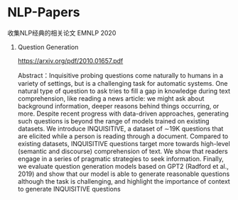 # NLP-Papers
收集NLP经典的相关论文
EMNLP 2020
1. Question Generation

   https://arxiv.org/pdf/2010.01657.pdf
   
   Abstract：Inquisitive probing questions come naturally to humans in a variety of settings, but is a challenging task for automatic systems. One natural type of      question to ask tries to fill a gap in knowledge during text comprehension, like reading a news article: we might ask about background information, deeper          reasons behind things occurring, or more. Despite recent progress with data-driven approaches, generating such questions is beyond the range of models trained on    existing datasets. We introduce INQUISITIVE, a dataset of ∼19K questions that are elicited while a person is reading through a document. Compared to existing        datasets, INQUISITIVE questions target more towards high-level (semantic and discourse) comprehension of text. We show that readers engage in a series of            pragmatic strategies to seek information. Finally, we evaluate question generation models based on GPT2 (Radford et al., 2019) and show that our model is able to    generate reasonable questions although the task is challenging, and highlight the importance of context to generate INQUISITIVE questions
